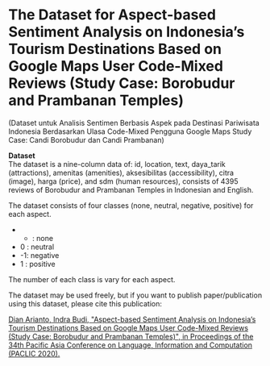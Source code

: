 # The Dataset for Aspect-based Sentiment Analysis on Indonesia’s Tourism Destinations Based on Google Maps User Code-Mixed Reviews (Study Case: Borobudur and Prambanan Temples)
(Dataset untuk Analisis Sentimen Berbasis Aspek pada Destinasi Pariwisata Indonesia Berdasarkan Ulasa Code-Mixed Pengguna Google Maps Study Case: Candi Borobudur dan Candi Prambanan)

<b>Dataset</b><br>
The dataset is a nine-column data of: id, location, text, daya_tarik (attractions), amenitas (amenities), aksesibilitas (accessibility), citra (image), harga (price), and sdm (human resources), consists of 4395 reviews of Borobudur and Prambanan Temples in Indonesian and English.

The dataset consists of four classes (none, neutral, negative, positive) for each aspect.

- - : none <br>
- 0 : neutral <br>
- -1: negative <br>
- 1 : positive <br>

The number of each class is vary for each aspect. 

The dataset may be used freely, but if you want to publish paper/publication using this dataset, please cite this publication:

<a href="https://www.aclweb.org/anthology/2020.paclic-1.41.pdf">Dian Arianto, Indra Budi, "Aspect-based Sentiment Analysis on Indonesia’s Tourism Destinations Based on Google Maps User Code-Mixed Reviews (Study Case: Borobudur and Prambanan Temples)", in Proceedings of the 34th Pacific Asia Conference on Language, Information and Computation (PACLIC 2020).</a>
